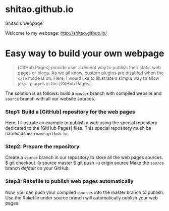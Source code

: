 # shitao.github.io
Shitao's webpage

Welcome to my webpage: http://shitao.github.io/


# Easy way to build your own webpage

> [GitHub Pages] provide user a decent way to publish their static web pages or
> blogs. As we all know, custom plugins are disabled when the `safe` mode is on.
> Here, I would like to illustrate a simple way to allow jekyll plugins in the
> [GitHub Pages]. 

The solution is as follows: build a `master` branch with compiled website and `source` branch with all our website sources. 

### Step1: Build a [GitHub] repository for the web pages

Here, I illustrate an example to publish a web using the special repository
dedicated to the [GitHub Pages] files. This special repository mush be named as `username.github.io`.

### Step2: Prepare the repository
Create a `source` branch in our repository to store all the web pages sources.
    $ git checkout -b source master
    $ git push -u origin source
Make the `source` branch _default_ on your GitHub.

### Step3: Rakefile to publish web pages automatically

Now, you can push your compiled `sources` into the master branch to publish. Use
the Rakefile under source branch will automatically publish your web pages.




